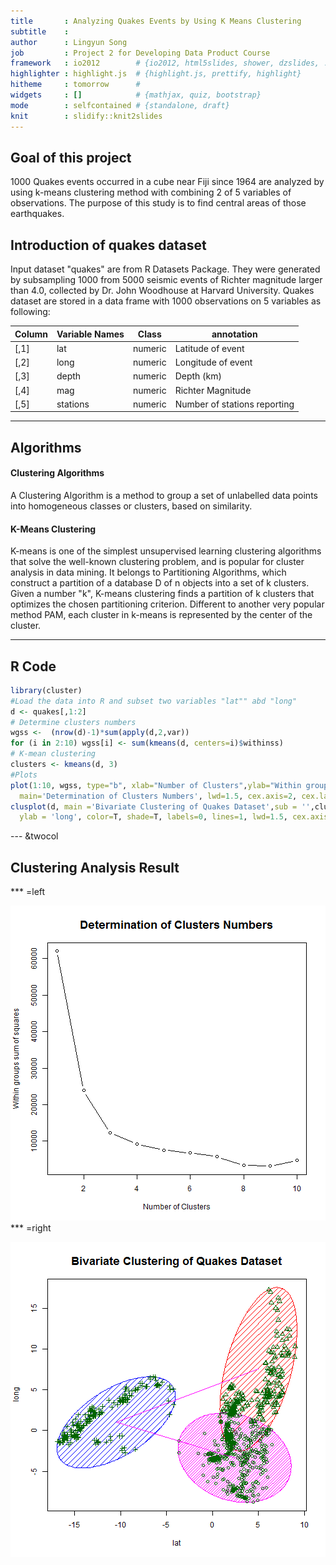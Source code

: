 ```yaml
---
title       : Analyzing Quakes Events by Using K Means Clustering
subtitle    : 
author      : Lingyun Song
job         : Project 2 for Developing Data Product Course
framework   : io2012        # {io2012, html5slides, shower, dzslides, ...}
highlighter : highlight.js  # {highlight.js, prettify, highlight}
hitheme     : tomorrow      # 
widgets     : []            # {mathjax, quiz, bootstrap}
mode        : selfcontained # {standalone, draft}
knit        : slidify::knit2slides
---
```


##  Goal of this project
1000 Quakes events occurred in a cube near Fiji since 1964 are analyzed by using k-means clustering method with combining 2 of 5 variables of observations. The purpose of this study is to find central areas of those earthquakes.

## Introduction of quakes dataset
Input dataset "quakes" are from R Datasets Package. They were generated by subsampling 1000  from 5000 seismic events of Richter magnitude larger than 4.0, collected by Dr. John Woodhouse at Harvard University. Quakes dataset are stored in a data frame with 1000 observations on 5 variables as following:


Column   |  Variable Names  |  Class     |    annotation 
-------  |  --------------- |  --------  |    -----------
[,1]     | lat              |  numeric   |  Latitude of event
[,2]     | long             |  numeric   |  Longitude of event
[,3]     | depth            |  numeric   |  Depth (km)
[,4]     | mag              |  numeric   |  Richter Magnitude
[,5]     | stations         |  numeric   |  Number of stations reporting 


--- 

## Algorithms

#### Clustering Algorithms
A Clustering Algorithm is a method to group a set of unlabelled data points into homogeneous classes or clusters, based on similarity.

#### K-Means Clustering
K-means is one of the simplest unsupervised learning clustering algorithms that solve the well-known clustering problem, and is popular for cluster analysis in data mining. It belongs to Partitioning Algorithms, which construct a partition of a database D of n objects into a set of k clusters. Given a number "k", K-means clustering finds a partition of k clusters that optimizes the chosen partitioning criterion. Different to another very popular method PAM, each cluster in k-means is represented by the center of the cluster.


--- 

## R Code

```r
library(cluster)
#Load the data into R and subset two variables "lat"" abd "long"
d <- quakes[,1:2]
# Determine clusters numbers
wgss <-  (nrow(d)-1)*sum(apply(d,2,var))
for (i in 2:10) wgss[i] <- sum(kmeans(d, centers=i)$withinss)
# K-mean clustering
clusters <- kmeans(d, 3)
#Plots
plot(1:10, wgss, type="b", xlab="Number of Clusters",ylab="Within groups sum of squares",
  main='Determination of Clusters Numbers', lwd=1.5, cex.axis=2, cex.lab=2, cex.main=2) 
clusplot(d, main ='Bivariate Clustering of Quakes Dataset',sub = '',clusters$cluster, xlab= 'lat',
  ylab = 'long', color=T, shade=T, labels=0, lines=1, lwd=1.5, cex.axis=2, cex.lab=2, cex.main=2)
```


--- &twocol
##  Clustering Analysis Result


*** =left

![plot of chunk unnamed-chunk-3](assets/fig/unnamed-chunk-3-1.png) 
*** =right

![plot of chunk unnamed-chunk-4](assets/fig/unnamed-chunk-4-1.png) 



